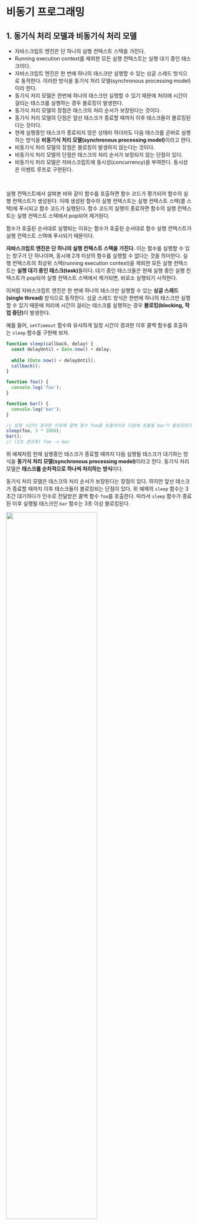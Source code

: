 # 비동기 프로그래밍

## 1. 동기식 처리 모델과 비동기식 처리 모델

* 자바스크립트 엔진은 단 하나의 실행 컨텍스트 스택을 가진다.
* Running execution context를 제외한 모든 실행 컨텍스트는 실행 대기 중인 태스크이다.
* 자바스크립트 엔진은 한 번에 하나의 태스크만 실행할 수 있는 싱글 스레드 방식으로 동작한다. 이러한 방식을 동기식 처리 모델(synchronous processing model)이라 한다.
* 동기식 처리 모델은 한번에 하나의 태스크만 실행할 수 있기 때문에 처리에 시간이 걸리는 태스크를 실행하는 경우 블로킹이 발생한다.
* 동기식 처리 모델의 장점은 태스크의 처리 순서가 보장된다는 것이다.
* 동기식 처리 모델의 단점은 앞선 태스크가 종료할 때까지 이후 태스크들이 블로킹된다는 것이다.
* 현재 실행중인 태스크가 종료되지 않은 상태라 하더라도 다음 태스크를 곧바로 실행하는 방식을 <strong>비동기식 처리 모델(synchronous processing model)</strong>이라고 한다.
* 비동기식 처리 모델의 장점은 블로킹이 발생하지 않는다는 것이다.
* 비동기식 처리 모델의 단점은 태스크의 처리 순서가 보장되지 않는 단점이 있다.
* 비동기식 처리 모델은 자바스크립트에 동시성(concurrency)을 부여한다. 동시성은 이벤트 루프로 구현된다.

&nbsp;  

실행 컨텍스트에서 살펴본 바와 같이 함수를 호출하면 함수 코드가 평가되어 함수의 실행 컨텍스트가 생성된다. 이때 생성된 함수의 실행 컨텍스트는 실행 컨텍스트 스택(콜 스택)에 푸시되고 함수 코드가 실행된다. 함수 코드의 실행이 종료하면 함수의 실행 컨텍스트는 실행 컨텍스트 스택에서 pop되어 제거된다.

함수가 호출된 순서대로 실행되는 이유는 함수가 호출된 순서대로 함수 실행 컨텍스트가 실행 컨텍스트 스택에 푸시되기 때문이다.

**자바스크립트 엔진은 단 하나의 실행 컨텍스트 스택을 가진다.** 이는 함수를 실행할 수 있는 창구가 단 하나이며, 동시에 2개 이상의 함수를 실행할 수 없다는 것을 의미한다. 실행 컨텍스트의 최상위 스택(running execution context)을 제외한 모든 실행 컨텍스트는 <strong>실행 대기 중인 태스크(task)</strong>들이다. 대기 중인 태스크들은 현재 실행 중인 실행 컨텍스트가 pop되어 실행 컨텍스트 스택에서 제거되면, 비로소 실행되기 시작한다.

이처럼 자바스크립트 엔진은 한 번에 하나의 태스크만 실행할 수 있는 <strong>싱글 스레드(single thread)</strong> 방식으로 동작한다. 싱글 스레드 방식은 한번에 하나의 태스크만 실행할 수 있기 때문에 처리에 시간이 걸리는 태스크를 실행하는 경우 <strong>블로킹(blocking, 작업 중단)</strong>이 발생한다.

예를 들어, `setTimeout` 함수와 유사하게 일정 시간이 경과한 이후 콜백 함수를 호출하는 `sleep` 함수를 구현해 보자.

```javascript
function sleep(callback, delay) {
  const delayUntil = Date.now() + delay;
  
  while (Date.now() < delayUntil);
  callback();
}

function foo() {
  console.log('foo');
}

function bar() {
  console.log('bar');
}

// 일정 시간이 경과한 이후에 콜백 함수 foo를 호출하므로 다음에 호출될 bar가 블로킹된다.
sleep(foo, 3 * 1000);
bar();
// (3초 경과후) foo -> bar
```

위 예제처럼 현재 실행중인 태스크가 종료할 때까지 다음 실행될 태스크가 대기하는 방식을 <strong>동기식 처리 모델(synchronous processing model)</strong>이라고 한다. 동기식 처리 모델은 **태스크를 순차적으로 하나씩 처리하는 방식**이다.

동기식 처리 모델은 태스크의 처리 순서가 보장된다는 장점이 있다. 하지만 앞선 태스크가 종료할 때까지 이후 태스크들이 블로킹되는 단점이 있다. 위 예제의 `sleep` 함수는 3초간 대기하다가 인수로 전달받은 콜백 함수 `foo`를 호출한다. 따라서 `sleep` 함수가 종료된 이후 실행될 태스크인 `bar` 함수는 3초 이상 블로킹된다.

<img src="https://user-images.githubusercontent.com/32444914/84345384-2cc39900-abe8-11ea-9b77-36c0daf7e3bb.png" width="70%" />

&nbsp;  

위 예제를 타이머 함수인 `setTimeout`을 사용하여 수정해 보자.
```javascript
function foo() {
	console.log('foo');
}

function bar() {
	console.log('bar');
}

// 타이머 함수 setTimeout은 일정 시간이 경과한 이후 콜백 함수(foo)를 호출한다.
// 타이머 함수 setTimout은 bar 함수를 블로킹하지 않는다.
setTimeout(foo, 3 * 1000);
bar();
// bar -> (3초 경과 후) foo
```

타이머 함수 `setTimeout`은 앞서 살펴본 `sleep` 함수와 유사하게 일정 시간이 경과한 이후 콜백 함수를 호출하지만, `setTimeout` 이후의 태스크를 블로킹하지 않고 곧바로 실행한다. 이처럼 현재 실행중인 태스크가 종료되지 않은 상태라 하더라도 다음 태스크를 곧바로 실행하는 방식을 <strong>비동기식 처리 모델(synchronous processing model)</strong>이라고 한다.

<img src="https://user-images.githubusercontent.com/32444914/84345643-d60a8f00-abe8-11ea-9b8f-caeda08a09b7.png" width="70%" />

비동기식 처리 모델은 블로킹이 발생하지 않는다는 장점이 있지만, 태스크의 처리 순서가 보장되지 않는 단점이 있다.

따라서 비동기 처리 과정에서 순차적인 처리가 필요한 경우 일반적으로 콜백 패턴을 사용했다. 하지만 비동기 처리를 위한 콜백 패턴은 콜백 헬을 발생시켜 가독성을 떨어트리고, 비동기 처리 중 발생한 에러의 예외 처리가 곤란하며, 여러 개의 비동기 처리를 한번에 처리하는 것도 한계가 있다.

타이머 함수인 `setTimeout`과 `setInterval`, HTTP 요청은 비동기식 처리 모델로 동작한다. **비동기식 처리 모델은 자바스크립트에 동시성(concurrency)을 부여한다. 동시성은 이벤트 루프로 구현된다.**

&nbsp;  

## 2. 이벤트 루프와 동시성

* 이벤트 루프는 자바스크립트의 동시성을 지원한다.
* 자바스크립트 엔진은 크게 두 가지 영역으로 구성된다.
  * 콜 스택
  * 힙(Heap): 할당해야 할 메모리 공간의 크기를 런타임에 결정(동적 할당)해야 하는 **객체가 저장되는 메모리 공간**으로 구조화되어 있지 않다. 콜 스택의 요소는 힙에 저장된 객체를 참조한다.
* 자바스크립트의 동시성을 지원하기 위해 필요한 비동기 요청 처리는 자바스크립트 엔진을 구동하는 환경(브라우저, Node.js)이 담당한다.
* 브라우저가 자바스크립트의 동시성을 지원하기 위해 필요한 두 가지는 아래와 같다.
  * **이벤트 루프**: 콜 스택이 비어졌을 때 태스크 큐에서 대기 중인 함수를 순차적(FIFO)으로 콜 스택으로 이동시킨다.
  * 태스크 큐: 비동기 처리 함수의 콜백 함수 또는 이벤트 핸들러가 일시적으로 보관되는 영역
* `setTimeout`은 브라우저 Web API이므로 타이머 설정 처리는 자바스크립트 엔진이 아니라 브라우저가 수행한다.
* 싱글 스레드 방식으로 동작하는 것은 브라우저가 아니라 자바스크립트 엔진이다.

&nbsp;  

자바스크립트의 특징 중 하나는 싱글 스레드로 동작한다는 것이다. 하지만 브라우저가 동작하는 것을 살펴보면 많은 태스크가 동시에 처리되는 것처럼 느껴진다.

예를 들어, HTML 요소가 애니메이션 효과를 통해 움직이면서 이벤트를 처리하기도 하고, HTTP 요청을 통해 서버로부터 데이터를 가지고 오면서 렌더링을 하기도 한다. 이처럼 자바스크립트의 동시성을 지원하는 것이 바로 <strong>이벤트 루프(event loop)</strong>이다. 브라우저 환경을 그림으로 표현하면 아래와 같다.

<img src="https://user-images.githubusercontent.com/32444914/84346565-3ef30680-abeb-11ea-895b-c241a2f94019.png" width="70%" />

구글의 V8 자바스크립트 엔진을 비롯한 대부분의 자바스크립트 엔진은 크게 2개의 영역으로 구분할 수 있다.

<strong>1. 콜 스택(call stack, 실행 컨텍스트 스택)</strong>

소스코드(전역 코드나 함수 코드 등)의 평가에 의해 생성된 실행 컨텍스트가 추가(push)되고 제거(pop)되는 스택 자료구조인 실행 컨텍스트 스택이 바로 콜 스택이다.

<strong>2. 힙(heap)</strong>

할당해야 할 메모리 공간의 크기를 런타임에 결정(동적 할당)해야 하는 **객체가 저장되는 메모리 공간**으로 구조화되어 있지 않다. 콜 스택의 요소는 힙에 저장된 객체를 참조한다.

&nbsp;  

이와 같이 자바스크립트 엔진은 단순히 태스크가 요청되면 콜 스택을 통해 요청된 작업을 순차적으로 실행할 뿐이다. 앞에서 언급한 동시성을 지원하기 위해 필요한 **비동기 요청 처리는 자바스크립트 엔진을 구동하는 환경, 즉 브라우저 또는 Node.js가 담당한다.**

<strong>1. 태스크 큐(tast queue / event queue / callback queue)</strong>

타이머 함수인 `setTimeout`이나 `setInterval`과 같은 비동기 처리 함수의 콜백 함수 또는 이벤트 핸들러가 일시적으로 보관되는 영역이다.

<strong>2. 이벤트 루프(event loop)</strong>

콜 스택에 현재 실행중인 실행 컨텍스트가 있는지, 그리고 태스크 큐에 대기 중인 함수(콜백 함수, 이벤트 핸들러 등)가 있는지 반복해서 확인한다. **콜 스택이 비어졌을 때 태스크 큐에서 대기 중인 함수는 이벤트 루프에 의해 순차적(FIFO)으로 콜 스텍으로 이동되어 실행된다.** 즉, 태스크 큐에 일시 보관된 함수들은 비동기식 처리 모델로 동작한다.

&nbsp;  

브라우저 환경에서 다음 예제가 어떻게 동작할지 살펴보자.

```javascript
function foo() {
  console.log('foo');
}

function bar() {
  console.log('bar');
}

setTimeout(foo, 0); // 0초 후(실제 4ms 후)에 foo 함수가 호출된다.
bar();
// bar -> foo
```

1. 전역 코드가 평가되어 전역 실행 컨텍스트가 생성되고 콜 스택에 푸시된다.
2. 전역 코드가 실행되기 시작하여 타이머 함수 `setTimeout`이 호출된다. 이때 `setTimeout` 함수 실행 컨텍스트가 생성되고 콜 스택에 푸시되어 현재 실행중인 컨텍스트가 된다. 브라우저의 Web API(호스트 객체)인 타이머 함수도 함수이므로 함수 실행 컨텍스트를 생성한다.
3. 타이머 함수 `setTimeout`에 의해 타이머가 설정된다. **setTimeout은 브라우저 Web API이므로 타이머 설정 처리는 자바스크립트 엔진이 아니라 브라우저가 수행한다.** 이후 브라우저에 설정된 타이머가 만료되면 콜백 함수 `foo`가 **태스크 큐**에 푸시된다. `setTimeout`에 전달된 지연 시간이 4ms 이하인 경우 최소 지연 시간 4ms가 지정된다. 따라서 **4ms 후에 콜백 함수 foo가 태스크 큐에 푸시되어 대기하게 된다.** 이 처리 또한 자바스크립트 엔진이 아니라 브라우저가 수행한다. 이후 `setTimeout` 함수가 종료되어 콜 스택에서 팝된다. 이처럼 `setTimeout`으로 호출 스케줄링한 콜백 함수는 정확히 지연 시간 후에 호출된다는 보장은 없다. 지연 시간 이후에 콜백 함수가 태스크 큐에 푸시되어 대기하게 되지만 콜 스택이 비어야 호출되므로 약간의 시간차가 발생할 수 있기 때문이다.
4. `setTimeout`이 종료되어 콜 스택에서 팝되고 `bar` 함수가 호출된다. **이때 foo 함수는 아직 태스크 큐에서 대기 중이다.** `bar` 함수가 호출되면 `bar` 함수의 함수 실행 컨텍스트가 생성되고 콜 스택에 푸시된다. 이후 `bar` 함수가 종료되어 콜 스택에서 팝된다.
5. 전역 코드 실행이 종료되고 전역 실행 컨텍스트가 콜 스택에서 팝된다. 이로서 콜 스택에 아무런 실행 컨텍스트도 존재하지 않게 된다.
6. 이벤트 루프는 콜 스택이 비어 있음을 감지하고 3에서 `setTimeout`에 의해 태스크 큐에 푸시되어 대기 중인 콜백 함수 `foo`가 이벤트 루프에 의해 콜스택에 푸시된다. 이후 `foo` 함수가 종료되어 콜 스택에서 팝된다.

&nbsp;  

이처럼 **비동기 함수인 setTimeout의 콜백 함수는 태스크 큐에 푸시되어 대기하다가 콜 스택이 비어지면 비로소 콜 스택에 푸시되어 실행된다.**

자바스크립트는 싱글 스레드 방식으로 동작한다. 이때 **싱글 스레드 방식으로 동작하는 것은 브라우저가 아니라 자바스크립트 엔진이라는 것에 주의해야 한다. 만약 모든 자바스크립트 코드가 자바스크립트 엔진에서 싱글 스레드 방식으로 동작한다면 자바스크립트는 비동기식으로 동작할 수 없다.**

즉, 브라우저와 자바스크립트 엔진이 협력하여 비동기 함수를 실행한다.

&nbsp;  

## 출처

* [poiemaweb.com - 비동기 프로그래밍](https://poiemaweb.com/fastcampus/async-programming)

